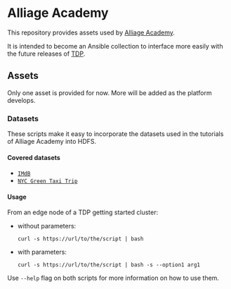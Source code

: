 # Alliage Academy

This repository provides assets used by [Alliage Academy](https://alliage.io/en/academy/).

It is intended to become an Ansible collection to interface more easily with the future releases of [TDP](https://github.com/TOSIT-IO/TDP).

## Assets

Only one asset is provided for now. More will be added as the platform develops.

### Datasets

These scripts make it easy to incorporate the datasets used in the tutorials of Alliage Academy into HDFS.

#### Covered datasets

- [`IMdB`]()
- [`NYC Green Taxi Trip`]()

#### Usage

From an edge node of a TDP getting started cluster:

  - without parameters:
    ```
    curl -s https://url/to/the/script | bash
    ```
  - with parameters:
    ```
    curl -s https://url/to/the/script | bash -s --option1 arg1
    ```

Use `--help` flag on both scripts for more information on how to use them.
